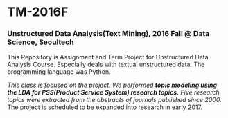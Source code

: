 # TM-2016F

### Unstructured Data Analysis(Text Mining), 2016 Fall @ Data Science, Seoultech

This Repository is Assignment and Term Project for Unstructured Data Analysis Course. Especially deals with textual unstructured data. The programming language was Python.

*This class is focused on the project.*
*We performed __topic modeling using the LDA for PSS(Product Service System) research topics.__*
*Five research topics were extracted from the abstracts of journals published since 2000.*
The project is scheduled to be expanded into research in early 2017.
